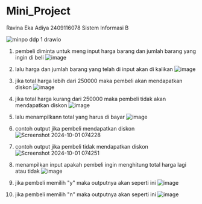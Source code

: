# Mini_Project
Ravina Eka Adiya 2409116078 Sistem Informasi B

![minpo ddp 1 drawio](https://github.com/user-attachments/assets/ffe37336-4ac9-4922-95ad-fd69bd9520a4)

1. pembeli diminta untuk meng input harga barang dan jumlah barang yang ingin di beli
![image](https://github.com/user-attachments/assets/ac1f4474-0f56-454e-93eb-0552a10e455d)

2. lalu harga dan jumlah barang yang telah di input akan di kalikan
![image](https://github.com/user-attachments/assets/0dc4f21e-faff-4608-af70-3d981d1b03eb)

3. jika total harga lebih dari 250000 maka pembeli akan mendapatkan diskon
![image](https://github.com/user-attachments/assets/df12d686-4e06-425f-af5d-fb74ecc3559d)

4. jika total harga kurang dari 250000 maka pembeli tidak akan mendapatkan diskon
![image](https://github.com/user-attachments/assets/78a315e1-133c-440b-881e-4340cd83bf65)

5. lalu menampilkann total yang harus di bayar
![image](https://github.com/user-attachments/assets/dfd377e5-3efe-48a3-9f18-51fc713982e2)

6. contoh output jika pembeli mendapatkan diskon
![Screenshot 2024-10-01 074228](https://github.com/user-attachments/assets/78aea74f-47d8-4bb9-bfb2-3ab4bc2bf1d9)

7. contoh output jika pembeli tidak mendapatkan diskon
![Screenshot 2024-10-01 074251](https://github.com/user-attachments/assets/26ef6e71-78bd-4c82-a2de-1d5f68b9bb07)

8. menampilkan input apakah pembeli ingin menghitung total harga lagi atau tidak
![image](https://github.com/user-attachments/assets/06f515af-9cc3-4823-b170-11ac13cc4ceb)

9. jika pembeli memilih "y" maka outputnya akan seperti ini
![image](https://github.com/user-attachments/assets/78c63eec-09b2-4308-84ba-45fac35df22e)

10. jika pembeli memilih "n" maka outputnya akan seperti ini
![image](https://github.com/user-attachments/assets/c1f433e8-f19d-4a7a-9fec-77f584c04dfa)
